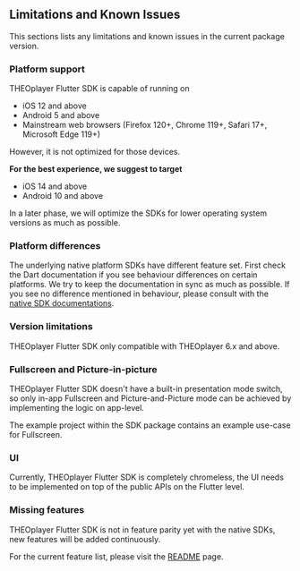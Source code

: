 ## Limitations and Known Issues

This sections lists any limitations and known issues in the current package version.

### Platform support
THEOplayer Flutter SDK is capable of running on

- iOS 12 and above
- Android 5 and above
- Mainstream web browsers (Firefox 120+, Chrome 119+, Safari 17+, Microsoft Edge 119+)

However, it is not optimized for those devices.

**For the best experience, we suggest to target**
- iOS 14 and above
- Android 10 and above

In a later phase, we will optimize the SDKs for lower operating system versions as much as possible.

### Platform differences

The underlying native platform SDKs have different feature set.
First check the Dart documentation if you see behaviour differences on certain platforms.
We try to keep the documentation in sync as much as possible.
If you see no difference mentioned in behaviour, please consult with the [native SDK documentations](https://docs.theoplayer.com/).

### Version limitations

THEOplayer Flutter SDK only compatible with THEOplayer 6.x and above.

### Fullscreen and Picture-in-picture

THEOplayer Flutter SDK doesn't have a built-in presentation mode switch, 
so only in-app Fullscreen and Picture-and-Picture mode can be achieved by implementing the logic on app-level.

The example project within the SDK package contains an example use-case for Fullscreen.

### UI
Currently, THEOplayer Flutter SDK is completely chromeless, the UI needs to be implemented on top of the public APIs on the Flutter level.

### Missing features
THEOplayer Flutter SDK is not in feature parity yet with the native SDKs, new features will be added continuously.

For the current feature list, please visit the [README](../flutter_theoplayer_sdk/README.md) page.
